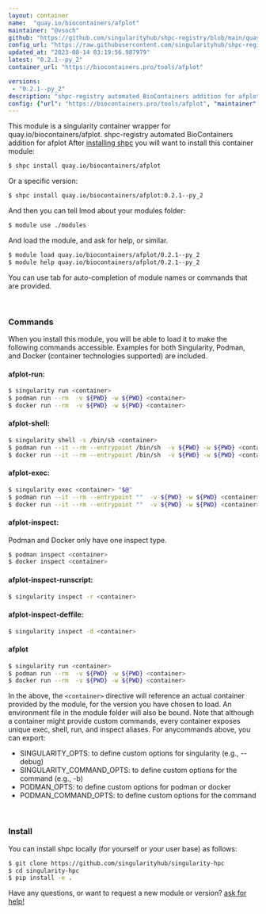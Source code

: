 ```yaml
---
layout: container
name:  "quay.io/biocontainers/afplot"
maintainer: "@vsoch"
github: "https://github.com/singularityhub/shpc-registry/blob/main/quay.io/biocontainers/afplot/container.yaml"
config_url: "https://raw.githubusercontent.com/singularityhub/shpc-registry/main/quay.io/biocontainers/afplot/container.yaml"
updated_at: "2023-08-14 03:19:56.987979"
latest: "0.2.1--py_2"
container_url: "https://biocontainers.pro/tools/afplot"

versions:
 - "0.2.1--py_2"
description: "shpc-registry automated BioContainers addition for afplot"
config: {"url": "https://biocontainers.pro/tools/afplot", "maintainer": "@vsoch", "description": "shpc-registry automated BioContainers addition for afplot", "latest": {"0.2.1--py_2": "sha256:f07eddb77a5c52291292c7ed2f84c9a71638fbc71ea030750f1533d5fb0d441a"}, "tags": {"0.2.1--py_2": "sha256:f07eddb77a5c52291292c7ed2f84c9a71638fbc71ea030750f1533d5fb0d441a"}, "docker": "quay.io/biocontainers/afplot"}
---
```


This module is a singularity container wrapper for quay.io/biocontainers/afplot.
shpc-registry automated BioContainers addition for afplot
After [installing shpc](#install) you will want to install this container module:


```bash
$ shpc install quay.io/biocontainers/afplot
```

Or a specific version:

```bash
$ shpc install quay.io/biocontainers/afplot:0.2.1--py_2
```

And then you can tell lmod about your modules folder:

```bash
$ module use ./modules
```

And load the module, and ask for help, or similar.

```bash
$ module load quay.io/biocontainers/afplot/0.2.1--py_2
$ module help quay.io/biocontainers/afplot/0.2.1--py_2
```

You can use tab for auto-completion of module names or commands that are provided.

<br>

### Commands

When you install this module, you will be able to load it to make the following commands accessible.
Examples for both Singularity, Podman, and Docker (container technologies supported) are included.

#### afplot-run:

```bash
$ singularity run <container>
$ podman run --rm  -v ${PWD} -w ${PWD} <container>
$ docker run --rm  -v ${PWD} -w ${PWD} <container>
```

#### afplot-shell:

```bash
$ singularity shell -s /bin/sh <container>
$ podman run --it --rm --entrypoint /bin/sh  -v ${PWD} -w ${PWD} <container>
$ docker run --it --rm --entrypoint /bin/sh  -v ${PWD} -w ${PWD} <container>
```

#### afplot-exec:

```bash
$ singularity exec <container> "$@"
$ podman run --it --rm --entrypoint ""  -v ${PWD} -w ${PWD} <container> "$@"
$ docker run --it --rm --entrypoint ""  -v ${PWD} -w ${PWD} <container> "$@"
```

#### afplot-inspect:

Podman and Docker only have one inspect type.

```bash
$ podman inspect <container>
$ docker inspect <container>
```

#### afplot-inspect-runscript:

```bash
$ singularity inspect -r <container>
```

#### afplot-inspect-deffile:

```bash
$ singularity inspect -d <container>
```



#### afplot

```bash
$ singularity run <container>
$ podman run --rm  -v ${PWD} -w ${PWD} <container>
$ docker run --rm  -v ${PWD} -w ${PWD} <container>
```


In the above, the `<container>` directive will reference an actual container provided
by the module, for the version you have chosen to load. An environment file in the
module folder will also be bound. Note that although a container
might provide custom commands, every container exposes unique exec, shell, run, and
inspect aliases. For anycommands above, you can export:

 - SINGULARITY_OPTS: to define custom options for singularity (e.g., --debug)
 - SINGULARITY_COMMAND_OPTS: to define custom options for the command (e.g., -b)
 - PODMAN_OPTS: to define custom options for podman or docker
 - PODMAN_COMMAND_OPTS: to define custom options for the command

<br>

### Install

You can install shpc locally (for yourself or your user base) as follows:

```bash
$ git clone https://github.com/singularityhub/singularity-hpc
$ cd singularity-hpc
$ pip install -e .
```

Have any questions, or want to request a new module or version? [ask for help!](https://github.com/singularityhub/singularity-hpc/issues)